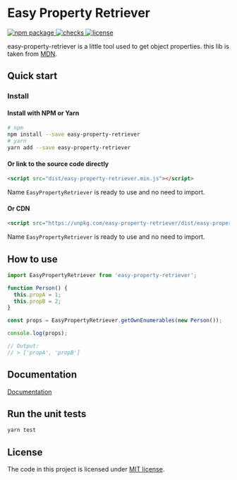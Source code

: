 # Easy Property Retriever

<p align="left">
    <a href="https://npmjs.com/package/easy-property-retriever">
        <img src="https://img.shields.io/npm/v/easy-property-retriever.svg?style=flat-square" alt="npm package">
    </a>
    <a href="https://github.com/ArcherGu/easy-property-retriever">
        <img src="https://img.shields.io/github/checks-status/archergu/easy-property-retriever/main?style=flat-square" alt="checks">
    </a>
    <a href="https://github.com/ArcherGu/easy-property-retriever/blob/main/LICENSE">
        <img src="https://img.shields.io/github/license/archergu/easy-property-retriever?style=flat-square" alt="license">
    </a>
</p>

easy-property-retriever is a little tool used to get object properties. this lib is taken from [MDN](https://developer.mozilla.org/en-US/docs/Web/JavaScript/Enumerability_and_ownership_of_properties#obtaining_properties_by_enumerabilityownership).

## Quick start

### Install

#### Install with NPM or Yarn

```bash
# npm
npm install --save easy-property-retriever
# yarn
yarn add --save easy-property-retriever
```

#### Or link to the source code directly

```html
<script src="dist/easy-property-retriever.min.js"></script>
```

Name `EasyPropertyRetriever` is ready to use and no need to import.

#### Or CDN

```html
<script src="https://unpkg.com/easy-property-retriever/dist/easy-property-retriever.min.js"></script>
```

Name `EasyPropertyRetriever` is ready to use and no need to import.

## How to use

```js
import EasyPropertyRetriever from 'easy-property-retriever';

function Person() {
  this.propA = 1;
  this.propB = 2;
}

const props = EasyPropertyRetriever.getOwnEnumerables(new Person());

console.log(props);

// Output:
// > ['propA', 'propB']
```

## Documentation

[Documentation](https://archergu.github.io/easy-property-retriever/index.html)

## Run the unit tests

```bash
yarn test
```

## License

The code in this project is licensed under [MIT license](https://github.com/ArcherGu/easy-property-retriever/blob/main/LICENSE).
